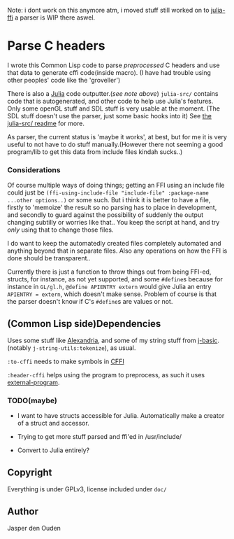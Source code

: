 
Note: i dont work on this anymore atm, i moved stuff still worked on to 
[julia-ffi](https://github.com/o-jasper/julia-ffi) a parser is WIP there aswel.

# Parse C headers

I wrote this Common Lisp code to parse *preprocessed* C headers and
use that data to generate cffi code(inside macro). (I have had trouble 
using other peoples' code like the 'groveller') 

There is also a [Julia](http://julialang.org/) code outputter.(*see note above*) 
`julia-src/` contains code that is autogenerated, and other code to help
use Julia's features. Only some openGL stuff and SDL stuff is very usable at 
the moment. (The SDL stuff doesn't use the parser, just some basic hooks into
it) See [the julia-src/ readme](https://github.com/o-jasper/parse-c-header/blob/master/julia-src/readme.markdown) for more.

As parser, the current status is 'maybe it works', at best, but for me it is
very useful to not have to do stuff manually.(However there not seeming a good
program/lib to get this data from include files kindah sucks..)

### Considerations
Of course multiple ways of doing things; getting an FFI using an include file
could just be
`(ffi-using-include-file "include-file" :package-name ...other options..)`
or some such. But i think it is better to have a file, firstly to 'memoize'
the result so no parsing has to place in development, and secondly to guard
against the possibility of suddenly the output changing subtilly or worries
like that.. You keep the script at hand, and try *only* using that to change
those files.

I do want to keep the automatedly created files completely automated and 
anything beyond that in separate files. Also any operations on how the FFI is
done should be transparent..

Currently there is just a function to throw things out from being FFI-ed, 
structs, for instance, as not yet supported, and some `#define`s because for 
instance in `GL/gl.h`, `@define APIENTRY extern` would give Julia an entry
`APIENTRY = extern`, which doesn't make sense. Problem of course is that the
parser doesn't know if C's `#define`s are values or not.

## (Common Lisp side)Dependencies

Uses some stuff like [Alexandria](http://common-lisp.net/project/alexandria/),
and some of my string stuff from 
[j-basic](https://github.com/o-jasper/j-basic). 
(notably `j-string-utils:tokenize`), as usual.

`:to-cffi` needs to make symbols in 
[CFFI](http://common-lisp.net/project/cffi/)

`:header-cffi` helps using the program to preprocess, as such it uses
[external-program](http://common-lisp.net/project/external-program/).

### TODO(maybe)

* I want to have structs accessible for Julia. Automatically make a creator
  of a struct and accessor.

* Trying to get more stuff parsed and ffi'ed in /usr/include/

* Convert to Julia entirely?

## Copyright
Everything is under GPLv3, license included under `doc/`

## Author

Jasper den Ouden
